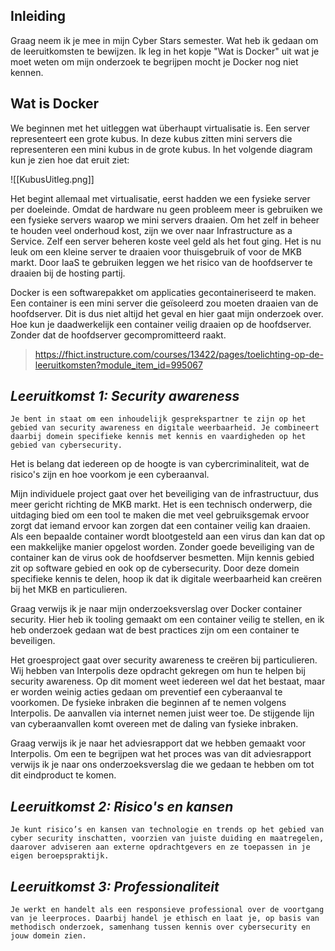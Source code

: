 ## Inleiding
Graag neem ik je mee in mijn Cyber Stars semester. Wat heb ik gedaan om de leeruitkomsten te bewijzen. Ik leg in het kopje "Wat is Docker" uit wat je moet weten om mijn onderzoek te begrijpen mocht je Docker nog niet kennen. 
## Wat is Docker
We beginnen met het uitleggen wat überhaupt virtualisatie is. Een server representeert een grote kubus. In deze kubus zitten mini servers die representeren een mini kubus in de grote kubus. In het volgende diagram kun je zien hoe dat eruit ziet:

![[KubusUitleg.png]]

Het begint allemaal met virtualisatie, eerst hadden we een fysieke server per doeleinde. Omdat de hardware nu geen probleem meer is gebruiken we een fysieke servers waarop we mini servers draaien. Om het zelf in beheer te houden veel onderhoud kost, zijn we over naar Infrastructure as a Service. Zelf een server beheren koste veel geld als het fout ging. Het is nu leuk om een kleine server te draaien voor thuisgebruik of voor de MKB markt. Door IaaS te gebruiken leggen we het risico van de hoofdserver te draaien bij de hosting partij.

Docker is een softwarepakket om applicaties gecontaineriseerd te maken. Een container is een mini server die geïsoleerd zou moeten draaien van de hoofdserver. Dit is dus niet altijd het geval en hier gaat mijn onderzoek over. Hoe kun je daadwerkelijk een container veilig draaien op de hoofdserver. Zonder dat de hoofdserver gecompromitteerd raakt.

>https://fhict.instructure.com/courses/13422/pages/toelichting-op-de-leeruitkomsten?module_item_id=995067
## **_Leeruitkomst 1: Security awareness_**

```
Je bent in staat om een inhoudelijk gesprekspartner te zijn op het gebied van security awareness en digitale weerbaarheid. Je combineert daarbij domein specifieke kennis met kennis en vaardigheden op het gebied van cybersecurity.
```

Het is belang dat iedereen op de hoogte is van cybercriminaliteit, wat de risico's zijn en hoe voorkom je een cyberaanval. 

Mijn individuele project gaat over het beveiliging van de infrastructuur, dus meer gericht richting de MKB markt. Het is een technisch onderwerp, die uitdaging bied om een tool te maken die met veel gebruiksgemak ervoor zorgt dat iemand ervoor kan zorgen dat een container veilig kan draaien. Als een bepaalde container wordt blootgesteld aan een virus dan kan dat op een makkelijke manier opgelost worden. Zonder goede beveiliging van de container kan de virus ook de hoofdserver besmetten. Mijn kennis gebied zit op software gebied en ook op de cybersecurity. Door deze domein specifieke kennis te delen, hoop ik dat ik digitale weerbaarheid kan creëren bij het MKB en particulieren. 

Graag verwijs ik je naar mijn onderzoeksverslag over Docker container security. Hier heb ik tooling gemaakt om een container veilig te stellen, en ik heb onderzoek gedaan wat de best practices zijn om een container te beveiligen.

Het groesproject gaat over security awareness te creëren bij particulieren. Wij hebben van Interpolis deze opdracht gekregen om hun te helpen bij security awareness. Op dit moment weet iedereen wel dat het bestaat, maar er worden weinig acties gedaan om preventief een cyberaanval te voorkomen. De fysieke inbraken die beginnen af te nemen volgens Interpolis. De aanvallen via internet nemen juist weer toe. De stijgende lijn van cyberaanvallen komt overeen met de daling van fysieke inbraken.

Graag verwijs ik je naar het adviesrapport dat we hebben gemaakt voor Interpolis. Om een te begrijpen wat het proces was van dit adviesrapport verwijs ik je naar ons onderzoeksverslag die we gedaan te hebben om tot dit eindproduct te komen.
## **_Leeruitkomst 2: Risico's en kansen_**

```
Je kunt risico’s en kansen van technologie en trends op het gebied van cyber security inschatten, voorzien van juiste duiding en maatregelen, daarover adviseren aan externe opdrachtgevers en ze toepassen in je eigen beroepspraktijk.
```


## **_Leeruitkomst 3: Professionaliteit_**

```
Je werkt en handelt als een responsieve professional over de voortgang van je leerproces. Daarbij handel je ethisch en laat je, op basis van methodisch onderzoek, samenhang tussen kennis over cybersecurity en jouw domein zien.
```

